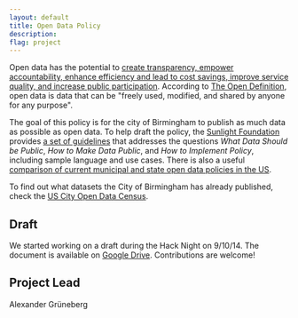 ```yaml
---
layout: default
title: Open Data Policy
description: 
flag: project
---
```


Open data has the potential to [create transparency, empower accountability, enhance efficiency and lead to cost savings, improve service quality, and increase public participation](http://assets.sunlightfoundation.com.s3.amazonaws.com/documents/policy/impacts-of-open-data.pdf). According to [The Open Definition](http://opendefinition.org/), open data is data that can be "freely used, modified, and shared by anyone for any purpose".

The goal of this policy is for the city of Birmingham to publish as much data as possible as open data. To help draft the policy, the [Sunlight Foundation](http://sunlightfoundation.com/) provides [a set of guidelines](http://sunlightfoundation.com/opendataguidelines/) that addresses the questions *What Data Should be Public*, *How to Make Data Public*, and *How to Implement Policy*, including sample language and use cases. There is also a useful [comparison of current municipal and state open data policies in the US](https://docs.google.com/spreadsheet/ccc?key=0AgakH6f5NJm-dE9QbmFYdUF4WWx2bE9OU20wV0llTGc&usp=sharing).

To find out what datasets the City of Birmingham has already published, check the [US City Open Data Census](http://us-city.census.okfn.org/).


Draft
-----

We started working on a draft during the Hack Night on 9/10/14. The document is available on [Google Drive](https://docs.google.com/document/d/1wY1ZPce17gCJkjUj_gsUiQeAz15MvLZHi5oj9u8mFjE/edit). Contributions are welcome!


Project Lead
------------

Alexander Grüneberg
